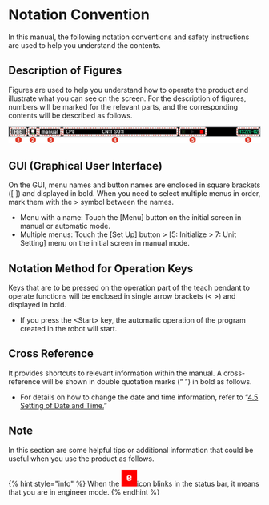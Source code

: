 # Notation Convention

In this manual, the following notation conventions and safety instructions are used to help you understand the contents.

## Description of Figures

Figures are used to help you understand how to operate the product and illustrate what you can see on the screen. For the description of figures, numbers will be marked for the relevant parts, and the corresponding contents will be described as follows.

![](../.gitbook/assets/image%20%28281%29.png)

## GUI \(Graphical User Interface\)

On the GUI, menu names and button names are enclosed in square brackets \(\[ \]\) and displayed in bold. When you need to select multiple menus in order, mark them with the &gt; symbol between the names.

* Menu with a name: Touch the \[Menu\] button on the initial screen in manual or automatic mode.
* Multiple menus: Touch the \[Set Up\] button &gt; \[5: Initialize &gt; 7: Unit Setting\] menu on the initial screen in manual mode.



## Notation Method for Operation Keys

Keys that are to be pressed on the operation part of the teach pendant to operate functions will be enclosed in single arrow brackets \(&lt; &gt;\) and displayed in bold.

* If you press the &lt;Start&gt; key, the automatic operation of the program created in the robot will start.



## Cross Reference 

It provides shortcuts to relevant information within the manual. A cross-reference will be shown in double quotation marks \(“ ”\) in bold as follows.

* For details on how to change the date and time information, refer to “[4.5 Setting of Date and Time.](../4-menu/4-5-date-time-setting.md)”

## Note

In this section are some helpful tips or additional information that could be useful when you use the product as follows.

{% hint style="info" %}
When the ![](../.gitbook/assets/eng-mode%20%281%29.png)icon blinks in the status bar, it means that you are in engineer mode.
{% endhint %}
